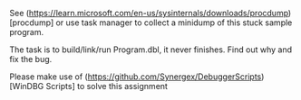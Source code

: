 See (https://learn.microsoft.com/en-us/sysinternals/downloads/procdump)[procdump] or use task manager to collect a minidump of this stuck sample program.

The task is to build/link/run Program.dbl, it never finishes. Find out why and fix the bug.

Please make use of (https://github.com/Synergex/DebuggerScripts)[WinDBG Scripts] to solve this assignment